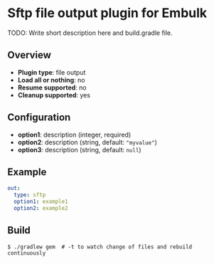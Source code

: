 # Sftp file output plugin for Embulk

TODO: Write short description here and build.gradle file.

## Overview

* **Plugin type**: file output
* **Load all or nothing**: no
* **Resume supported**: no
* **Cleanup supported**: yes

## Configuration

- **option1**: description (integer, required)
- **option2**: description (string, default: `"myvalue"`)
- **option3**: description (string, default: `null`)

## Example

```yaml
out:
  type: sftp
  option1: example1
  option2: example2
```


## Build

```
$ ./gradlew gem  # -t to watch change of files and rebuild continuously
```
